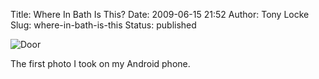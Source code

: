 Title: Where In Bath Is This?
Date: 2009-06-15 21:52
Author: Tony Locke
Slug: where-in-bath-is-this
Status: published

![Door]({static}/images/2009/2009-05-06_08_59_02.jpg)  

The first photo I took on my Android phone.
